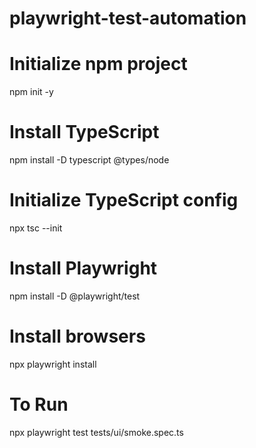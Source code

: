 # playwright-test-automation


# Initialize npm project
npm init -y



# Install TypeScript
npm install -D typescript @types/node


# Initialize TypeScript config
npx tsc --init


# Install Playwright
npm install -D @playwright/test

# Install browsers
npx playwright install

# To Run
npx playwright test tests/ui/smoke.spec.ts              